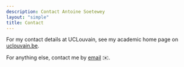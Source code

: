 ```yaml
---
description: Contact Antoine Soetewey
layout: "simple"
title: Contact
---
```


For my contact details at UCLouvain, see my academic home page on <a href="https://uclouvain.be/en/directories/antoine.soetewey" target="_blank" rel="noopener">uclouvain.be</a>.

For anything else, contact me by [email](mailto:ant.soetewey@gmail.com) :envelope:.
